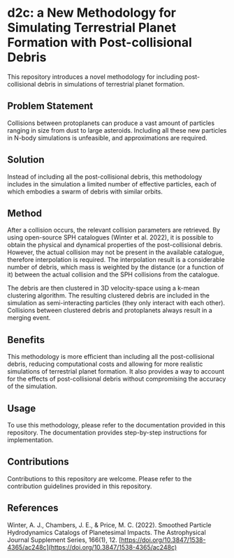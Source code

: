 # d2c: a New Methodology for Simulating Terrestrial Planet Formation with Post-collisional Debris
This repository introduces a novel methodology for including post-collisional debris in simulations of terrestrial planet formation.

## Problem Statement
Collisions between protoplanets can produce a vast amount of particles ranging in size from dust to large asteroids. Including all these new particles in N-body simulations is unfeasible, and approximations are required.

## Solution
Instead of including all the post-collisional debris, this methodology includes in the simulation a limited number of effective particles, each of which embodies a swarm of debris with similar orbits.

## Method
After a collision occurs, the relevant collision parameters are retrieved. By using open-source SPH catalogues (Winter et al. 2022), it is possible to obtain the physical and dynamical properties of the post-collisional debris. However, the actual collision may not be present in the available catalogue, therefore interpolation is required. The interpolation result is a considerable number of debris, which mass is weighted by the distance (or a function of it) between the actual collision and the SPH collisions from the catalogue.

The debris are then clustered in 3D velocity-space using a k-mean clustering algorithm. The resulting clustered debris are included in the simulation as semi-interacting particles (they only interact with each other). Collisions between clustered debris and protoplanets always result in a merging event.

## Benefits
This methodology is more efficient than including all the post-collisional debris, reducing computational costs and allowing for more realistic simulations of terrestrial planet formation. It also provides a way to account for the effects of post-collisional debris without compromising the accuracy of the simulation.

## Usage
To use this methodology, please refer to the documentation provided in this repository. The documentation provides step-by-step instructions for implementation.

## Contributions
Contributions to this repository are welcome. Please refer to the contribution guidelines provided in this repository.

## References
Winter, A. J., Chambers, J. E., & Price, M. C. (2022). Smoothed Particle Hydrodynamics Catalogs of Planetesimal Impacts. The Astrophysical Journal Supplement Series, 166(1), 12. [https://doi.org/10.3847/1538-4365/ac248c](https://doi.org/10.3847/1538-4365/ac248c)
